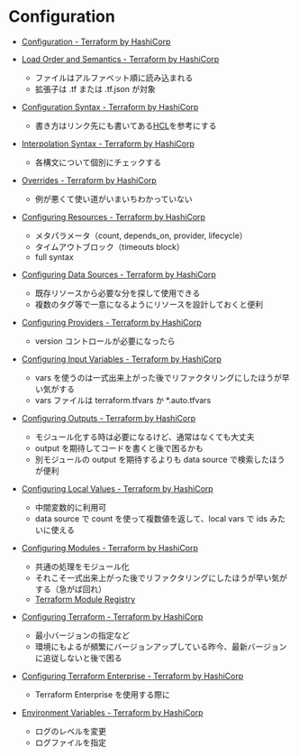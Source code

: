 # Configuration

* [Configuration - Terraform by HashiCorp](https://www.terraform.io/docs/configuration/index.html)
* [Load Order and Semantics - Terraform by HashiCorp](https://www.terraform.io/docs/configuration/load.html)

    * ファイルはアルファベット順に読み込まれる
    * 拡張子は .tf または .tf.json が対象

* [Configuration Syntax - Terraform by HashiCorp](https://www.terraform.io/docs/configuration/syntax.html)

    * 書き方はリンク先にも書いてある[HCL](https://github.com/hashicorp/hcl)を参考にする

* [Interpolation Syntax - Terraform by HashiCorp](https://www.terraform.io/docs/configuration/interpolation.html)

    * 各構文について個別にチェックする

* [Overrides - Terraform by HashiCorp](https://www.terraform.io/docs/configuration/override.html)

    * 例が悪くて使い道がいまいちわかっていない

* [Configuring Resources - Terraform by HashiCorp](https://www.terraform.io/docs/configuration/resources.html)

    * メタパラメータ（count, depends_on, provider, lifecycle）
    * タイムアウトブロック（timeouts block）
    * full syntax

* [Configuring Data Sources - Terraform by HashiCorp](https://www.terraform.io/docs/configuration/data-sources.html)

    * 既存リソースから必要な分を探して使用できる
    * 複数のタグ等で一意になるようにリソースを設計しておくと便利

* [Configuring Providers - Terraform by HashiCorp](https://www.terraform.io/docs/configuration/providers.html)

    * version コントロールが必要になったら

* [Configuring Input Variables - Terraform by HashiCorp](https://www.terraform.io/docs/configuration/variables.html)

    * vars を使うのは一式出来上がった後でリファクタリングにしたほうが早い気がする
    * vars ファイルは terraform.tfvars か  *.auto.tfvars

* [Configuring Outputs - Terraform by HashiCorp](https://www.terraform.io/docs/configuration/outputs.html)

    * モジュール化する時は必要になるけど、通常はなくても大丈夫
    * output を期待してコードを書くと後で困るかも
    * 別モジュールの output を期待するよりも data source で検索したほうが便利

* [Configuring Local Values - Terraform by HashiCorp](https://www.terraform.io/docs/configuration/locals.html)

    * 中間変数的に利用可
    * data source で count を使って複数値を返して、local vars で ids みたいに使える

* [Configuring Modules - Terraform by HashiCorp](https://www.terraform.io/docs/configuration/modules.html)

    * 共通の処理をモジュール化
    * それこそ一式出来上がった後でリファクタリングにしたほうが早い気がする（急がば回れ）
    * [Terraform Module Registry](https://registry.terraform.io/)

* [Configuring Terraform - Terraform by HashiCorp](https://www.terraform.io/docs/configuration/terraform.html)

    * 最小バージョンの指定など
    * 環境にもよるが頻繁にバージョンアップしている昨今、最新バージョンに追従しないと後で困る

* [Configuring Terraform Enterprise - Terraform by HashiCorp](https://www.terraform.io/docs/configuration/terraform-enterprise.html)

    * Terraform Enterprise を使用する際に

* [Environment Variables - Terraform by HashiCorp](https://www.terraform.io/docs/configuration/environment-variables.html)

    * ログのレベルを変更
    * ログファイルを指定
